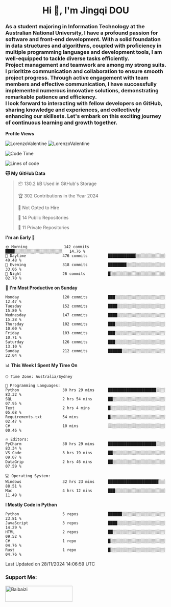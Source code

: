 <h1 align="center">Hi 👋, I'm Jingqi DOU</h1>
<h3 align="left">
As a student majoring in Information Technology at the Australian National University, I have a profound passion for software and front-end development. With a solid foundation in data structures and algorithms, coupled with proficiency in multiple programming languages and development tools, I am well-equipped to tackle diverse tasks efficiently. <br>
Project management and teamwork are among my strong suits. I prioritize communication and collaboration to ensure smooth project progress. Through active engagement with team members and effective communication, I have successfully implemented numerous innovative solutions, demonstrating remarkable patience and efficiency.<br>
I look forward to interacting with fellow developers on GitHub, sharing knowledge and experiences, and collectively enhancing our skillsets. Let's embark on this exciting journey of continuous learning and growth together.
</h3>

**Profile Views**<br>
<!-- <img src="https://count.getloli.com/get/@:name" alt="LorenzoValentine" theme="rule34" /> -->
<img src="https://count.getloli.com/@LorenzoValentine?name=LorenzoValentine&theme=asoul&padding=7&offset=0&align=center&scale=2&pixelated=1&darkmode=auto&prefix=020315" alt="LorenzoValentine" theme="rule34" />
<img src="https://count.getloli.com/@LorenzoValentine?name=LorenzoValentine&theme=food&padding=7&offset=0&align=center&scale=2&pixelated=1&darkmode=auto&prefix=020315" alt="LorenzoValentine" theme="rule34" />


<!--START_SECTION:waka-->
![Code Time](http://img.shields.io/badge/Code%20Time-1%2C184%20hrs%2020%20mins-blue)

![Lines of code](https://img.shields.io/badge/From%20Hello%20World%20I%27ve%20Written-404.2%20thousand%20lines%20of%20code-blue)

**🐱 My GitHub Data** 

> 📦 130.2 kB Used in GitHub's Storage 
 > 
> 🏆 302 Contributions in the Year 2024
 > 
> 🚫 Not Opted to Hire
 > 
> 📜 14 Public Repositories 
 > 
> 🔑 11 Private Repositories 
 > 
**I'm an Early 🐤** 

```text
🌞 Morning                142 commits         ████░░░░░░░░░░░░░░░░░░░░░   14.76 % 
🌆 Daytime                476 commits         ████████████░░░░░░░░░░░░░   49.48 % 
🌃 Evening                318 commits         ████████░░░░░░░░░░░░░░░░░   33.06 % 
🌙 Night                  26 commits          █░░░░░░░░░░░░░░░░░░░░░░░░   02.70 % 
```
📅 **I'm Most Productive on Sunday** 

```text
Monday                   120 commits         ███░░░░░░░░░░░░░░░░░░░░░░   12.47 % 
Tuesday                  152 commits         ████░░░░░░░░░░░░░░░░░░░░░   15.80 % 
Wednesday                147 commits         ████░░░░░░░░░░░░░░░░░░░░░   15.28 % 
Thursday                 102 commits         ███░░░░░░░░░░░░░░░░░░░░░░   10.60 % 
Friday                   103 commits         ███░░░░░░░░░░░░░░░░░░░░░░   10.71 % 
Saturday                 126 commits         ███░░░░░░░░░░░░░░░░░░░░░░   13.10 % 
Sunday                   212 commits         ██████░░░░░░░░░░░░░░░░░░░   22.04 % 
```


📊 **This Week I Spent My Time On** 

```text
🕑︎ Time Zone: Australia/Sydney

💬 Programming Languages: 
Python                   30 hrs 29 mins      █████████████████████░░░░   83.32 % 
SQL                      2 hrs 54 mins       ██░░░░░░░░░░░░░░░░░░░░░░░   07.95 % 
Text                     2 hrs 4 mins        █░░░░░░░░░░░░░░░░░░░░░░░░   05.68 % 
Requirements.txt         54 mins             █░░░░░░░░░░░░░░░░░░░░░░░░   02.47 % 
C#                       10 mins             ░░░░░░░░░░░░░░░░░░░░░░░░░   00.46 % 

🔥 Editors: 
PyCharm                  30 hrs 29 mins      █████████████████████░░░░   83.34 % 
VS Code                  3 hrs 19 mins       ██░░░░░░░░░░░░░░░░░░░░░░░   09.07 % 
DataGrip                 2 hrs 46 mins       ██░░░░░░░░░░░░░░░░░░░░░░░   07.59 % 

💻 Operating System: 
Windows                  32 hrs 23 mins      ██████████████████████░░░   88.51 % 
Mac                      4 hrs 12 mins       ███░░░░░░░░░░░░░░░░░░░░░░   11.49 % 
```

**I Mostly Code in Python** 

```text
Python                   5 repos             ██████░░░░░░░░░░░░░░░░░░░   23.81 % 
JavaScript               3 repos             ████░░░░░░░░░░░░░░░░░░░░░   14.29 % 
HTML                     2 repos             ██░░░░░░░░░░░░░░░░░░░░░░░   09.52 % 
C#                       1 repo              █░░░░░░░░░░░░░░░░░░░░░░░░   04.76 % 
Rust                     1 repo              █░░░░░░░░░░░░░░░░░░░░░░░░   04.76 % 
```




 Last Updated on 28/11/2024 14:06:59 UTC
<!--END_SECTION:waka-->

<!-- [![willianrod's wakatime stats](https://github-readme-stats.vercel.app/api/wakatime?username=lorenzoval2050)](https://github.com/anuraghazra/github-readme-stats) -->


<h3 align="left">Support Me:</h3>
<p><a href="https://www.buymeacoffee.com/Baibaizi"> <img align="left" src="https://cdn.buymeacoffee.com/buttons/v2/default-yellow.png" height="50" width="210" alt="Baibaizi" /></a></p><br><br>
